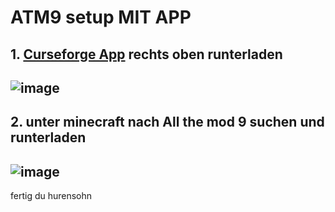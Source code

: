 
# ATM9 setup MIT APP
## **1.** [Curseforge App](https://www.curseforge.com/) rechts oben runterladen
## ![image](https://github.com/Xevalor/Minecraft/assets/133159086/7943b5ca-8e60-4fe8-a154-396c59048915)
## **2.** unter minecraft nach All the mod 9 suchen und runterladen
## ![image](https://github.com/Xevalor/Minecraft/assets/133159086/3727601f-7902-4303-99dc-fd890d7fa27f)
fertig du hurensohn
